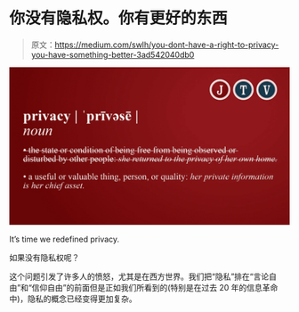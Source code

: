 # 你没有隐私权。你有更好的东西

> 原文：<https://medium.com/swlh/you-dont-have-a-right-to-privacy-you-have-something-better-3ad542040db0>

![](img/f5beb02bf29be4fa6a15a29678ec3f27.png)

It’s time we redefined privacy.

如果没有隐私权呢？

这个问题引发了许多人的愤怒，尤其是在西方世界。我们把“隐私”排在“言论自由”和“信仰自由”的前面但是正如我们所看到的(特别是在过去 20 年的信息革命中)，隐私的概念已经变得更加复杂。